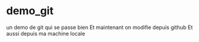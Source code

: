 # demo_git
un demo de git qui se passe bien
Et maintenant on modifie depuis github
Et aussi  depuis ma machine locale

